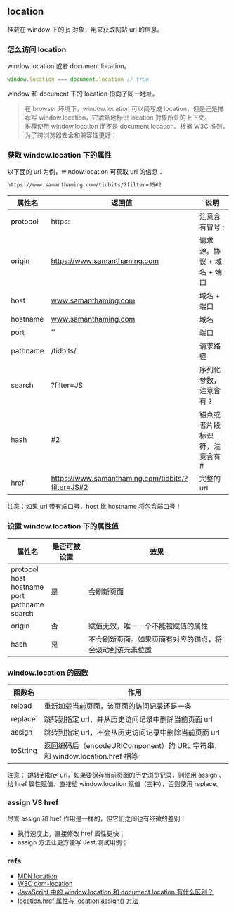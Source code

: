 ## location
挂载在 window 下的 js 对象，用来获取网站 url 的信息。

### 怎么访问 location
window.location 或者 document.location。

``` js
window.location === document.location // true
```

window 和 document 下的 location 指向了同一地址。
> 在 browser 环境下，window.location 可以简写成 location，但是还是推荐写 window.location，它清晰地标识 location 对象所处的上下文。<br />
> 推荐使用 window.location 而不是 document.location。根据 W3C 准则，为了跨浏览器安全和兼容性更好；


### 获取 window.location 下的属性
以下面的 url 为例，window.location 可获取 url 的信息：

```
https://www.samanthaming.com/tidbits/?filter=JS#2
```

属性名 | 返回值 | 说明
-- | -- | -- 
protocol | https: | 注意含有冒号 :
origin | https://www.samanthaming.com | 请求源。协议 + 域名 + 端口
host | www.samanthaming.com | 域名 + 端口
hostname | www.samanthaming.com | 域名
port | '' | 端口
pathname | /tidbits/ | 请求路径
search | ?filter=JS | 序列化参数，注意含有 ?
hash | #2 | 锚点或者片段标识符，注意含有 #
href | https://www.samanthaming.com/tidbits/?filter=JS#2 | 完整的 url

注意：如果 url 带有端口号，host 比 hostname 将包含端口号！

### 设置 window.location 下的属性值

属性名 | 是否可被设置 | 效果
-- | -- | --
protocol<br /> host<br />hostname<br />port<br />pathname<br />search | 是 | 会刷新页面
origin | 否 | 赋值无效，唯一一个不能被赋值的属性
hash | 是 | 不会刷新页面。如果页面有对应的锚点，将会滚动到该元素位置

### window.location 的函数

函数名 | 作用 
-- | --
reload | 重新加载当前页面，该页面的访问记录还是一条
replace | 跳转到指定 url，并从历史访问记录中删除当前页面 url
assign | 跳转到指定 url，不会从历史访问记录中删除当前页面 url
toString | 返回编码后（encodeURIComponent）的 URL 字符串，和 window.location.href 相等

注意： 跳转到指定 url，如果要保存当前页面的历史浏览记录，则使用 assign 、给 href 属性赋值、直接给 window.location 赋值（三种），否则使用 replace。

### assign VS href
尽管 assign 和 href 作用是一样的，但它们之间也有细微的差别：
- 执行速度上，直接修改 href 属性更快；
- assign 方法让更方便写 Jest 测试用例；

### refs
- [MDN location](https://developer.mozilla.org/zh-CN/docs/Web/API/Window/location)
- [W3C dom-location](https://html.spec.whatwg.org/multipage/history.html#dom-location)
- [JavaScript 中的 window.location 和 document.location 有什么区别？](https://stackoverflow.com/questions/2430936/whats-the-difference-between-window-location-and-document-location-in-javascrip)
- [location.href 属性与 location.assign() 方法](https://stackoverflow.com/questions/10302905/location-href-property-vs-location-assign-method)
